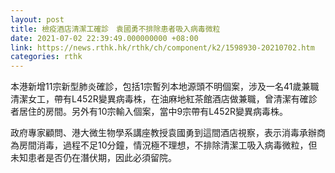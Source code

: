```yaml
---
layout: post
title: 檢疫酒店清潔工確診　袁國勇不排除患者吸入病毒微粒
date: 2021-07-02 22:39:49.000000000 +08:00
link: https://news.rthk.hk/rthk/ch/component/k2/1598930-20210702.htm
categories: rthk
---
```


本港新增11宗新型肺炎確診，包括1宗暫列本地源頭不明個案，涉及一名41歲兼職清潔女工，帶有L452R變異病毒株，在油麻地紅茶館酒店做兼職，曾清潔有確診者居住的房間。另外有10宗輸入個案，當中9宗帶有L452R變異病毒株。

政府專家顧問、港大微生物學系講座教授袁國勇到這間酒店視察，表示消毒承辦商為房間消毒，過程不足10分鐘，情況極不理想，不排除清潔工吸入病毒微粒，但未知患者是否仍在潛伏期，因此必須留院。
